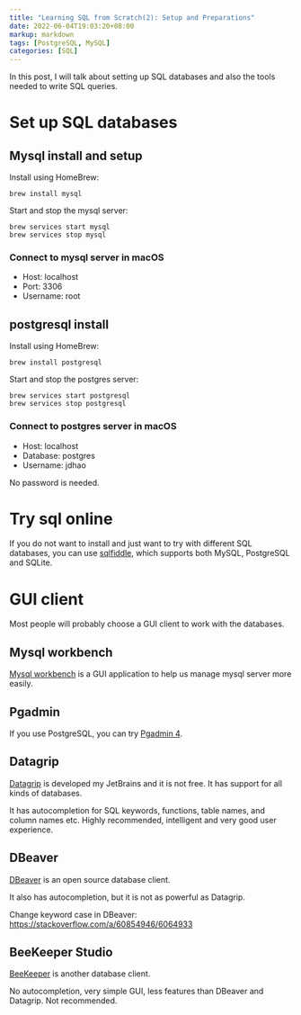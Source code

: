 ```yaml
---
title: "Learning SQL from Scratch(2): Setup and Preparations"
date: 2022-06-04T19:03:20+08:00
markup: markdown
tags: [PostgreSQL, MySQL]
categories: [SQL]
---
```


In this post, I will talk about setting up SQL databases and also the tools needed to write SQL queries.

<!--more-->

# Set up SQL databases

## Mysql install and setup

Install using HomeBrew:

```
brew install mysql
```

Start and stop the mysql server:

```
brew services start mysql
brew services stop mysql
```

### Connect to mysql server in macOS

+ Host: localhost
+ Port: 3306
+ Username: root

## postgresql install

Install using HomeBrew:

```
brew install postgresql
```

Start and stop the postgres server:

```
brew services start postgresql
brew services stop postgresql
```

### Connect to postgres server in macOS

+ Host: localhost
+ Database: postgres
+ Username: jdhao

No password is needed.

# Try sql online

If you do not want to install and just want to try with different SQL databases,
you can use [sqlfiddle](http://sqlfiddle.com/), which supports both MySQL, PostgreSQL and SQLite.

# GUI client

Most people will probably choose a GUI client to work with the databases.

## Mysql workbench

[Mysql workbench](https://www.mysql.com/products/workbench/) is a GUI application to help us manage mysql server more easily.

## Pgadmin

If you use PostgreSQL, you can try [Pgadmin 4](https://www.pgadmin.org/download/).

## Datagrip

[Datagrip](https://www.jetbrains.com/datagrip/) is developed my JetBrains and it is not free.
It has support for all kinds of databases.

It has autocompletion for SQL keywords, functions, table names, and column names etc.
Highly recommended, intelligent and very good user experience.

## DBeaver

[DBeaver](https://dbeaver.io/download/) is an open source database client.

It also has autocompletion, but it is not as powerful as Datagrip.

Change keyword case in DBeaver: https://stackoverflow.com/a/60854946/6064933

## BeeKeeper Studio

[BeeKeeper](https://www.beekeeperstudio.io/) is another database client.

No autocompletion, very simple GUI, less features than DBeaver and Datagrip.
Not recommended.
